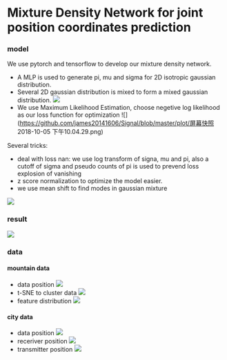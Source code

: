 # Mixture Density Network for joint position coordinates prediction



### model
We use pytorch and tensorflow to develop our mixture density network. 
- A MLP is used to generate pi, mu and sigma for 2D isotropic gaussian distribution.
- Several 2D gaussian distribution is mixed to form a mixed gaussian distribution.
![](https://github.com/james20141606/Signal/blob/master/plot/gaussian_mixture.png)
- We use Maximum Likelihood Estimation, choose negetive log likelihood as our loss function for optimization
![](https://github.com/james20141606/Signal/blob/master/plot/屏幕快照 2018-10-05 下午10.04.29.png)


Several tricks:
- deal with loss nan: we use log transform of signa, mu and pi, also a cutoff of sigma and pseudo counts of pi is used to prevend loss explosion of vanishing
- z score normalization to optimize the model easier.
- we use mean shift to find modes in gaussian mixture

![](https://github.com/james20141606/Signal/blob/master/plot/mode_finding.png)
### result
![](https://github.com/james20141606/Signal/blob/master/plot/prediction_gt.png)
### data
#### mountain data
- data position
![](https://github.com/james20141606/Signal/blob/master/plot/split_data.png)
- t-SNE to cluster data
![](https://github.com/james20141606/Signal/blob/master/plot/t-SNE.png)
- feature distribution
![](https://github.com/james20141606/Signal/blob/master/plot/3D_surface_of_feature_00.png)
####  city data
- data position
![](https://github.com/james20141606/Signal/blob/master/plot/citydata.png)
- receriver position
![](https://github.com/james20141606/Signal/blob/master/plot/city_rx.png)
- transmitter position
![](https://github.com/james20141606/Signal/blob/master/plot/city_tx.png)
